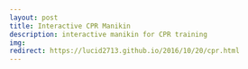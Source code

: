 ```yaml
---
layout: post
title: Interactive CPR Manikin
description: interactive manikin for CPR training
img:
redirect: https://lucid2713.github.io/2016/10/20/cpr.html
---
```

